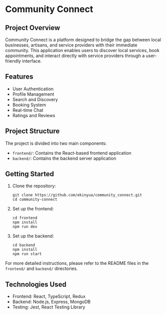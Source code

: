 # Community Connect

## Project Overview

Community Connect is a platform designed to bridge the gap between local businesses, artisans, and service providers with their immediate community. This application enables users to discover local services, book appointments, and interact directly with service providers through a user-friendly interface.

## Features

- User Authentication
- Profile Management
- Search and Discovery
- Booking System
- Real-time Chat
- Ratings and Reviews

## Project Structure

The project is divided into two main components:

- `frontend/`: Contains the React-based frontend application
- `backend/`: Contains the backend server application

## Getting Started

1. Clone the repository:
   ```
   git clone https://github.com/ekinyua/community_connect.git
   cd community-connect
   ```

2. Set up the frontend:
   ```
   cd frontend
   npm install
   npm run dev
   ```

3. Set up the backend:
   ```
   cd backend
   npm install
   npm run start
   ```

For more detailed instructions, please refer to the README files in the `frontend/` and `backend/` directories.

## Technologies Used

- Frontend: React, TypeScript, Redux
- Backend: Node.js, Express, MongoDB
- Testing: Jest, React Testing Library